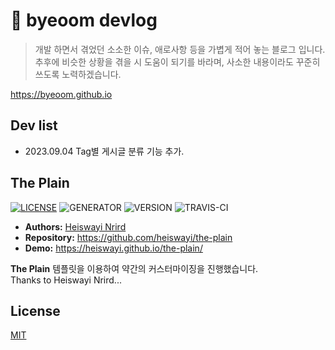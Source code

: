 # 📜 byeoom devlog
> 개발 하면서 겪었던 소소한 이슈, 애로사항 등을 가볍게 적어 놓는 블로그 입니다.<br/>
추후에 비슷한 상황을 겪을 시 도움이 되기를 바라며, 사소한 내용이라도 꾸준히 쓰도록 노력하겠습니다.

https://byeoom.github.io





## Dev list
- 2023.09.04 Tag별 게시글 분류 기능 추가.





## The Plain   
[![LICENSE](https://img.shields.io/badge/license-MIT-blue.svg)](LICENSE) 
 ![GENERATOR](https://img.shields.io/badge/made_with-jekyll-blue.svg)
 ![VERSION](https://img.shields.io/badge/current_version-4.0-green.svg) 
 ![TRAVIS-CI](https://travis-ci.org/heiswayi/the-plain.svg?branch=master)
- **Authors:** [Heiswayi Nrird](https://heiswayi.nrird.com)   
- **Repository:** https://github.com/heiswayi/the-plain   
- **Demo:** https://heiswayi.github.io/the-plain/   

 **The Plain** 템플릿을 이용하여 약간의 커스터마이징을 진행했습니다.   
 Thanks to Heiswayi Nrird...





## License
[MIT](LICENSE)
